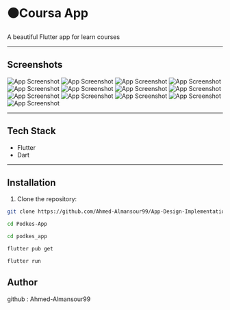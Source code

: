 # ⚫Coursa App 

A beautiful Flutter app for learn courses

---

## Screenshots

![App Screenshot](ahmed_almansour_project/assets/screenshots/1.png)
![App Screenshot](ahmed_almansour_project/assets/screenshots/2.png)
![App Screenshot](ahmed_almansour_project/assets/screenshots/3.png)
![App Screenshot](ahmed_almansour_project/assets/screenshots/4.png)
![App Screenshot](ahmed_almansour_project/assets/screenshots/5.png)
![App Screenshot](ahmed_almansour_project/assets/screenshots/6.png)
![App Screenshot](ahmed_almansour_project/assets/screenshots/7.png)
![App Screenshot](ahmed_almansour_project/assets/screenshots/8.png)
![App Screenshot](ahmed_almansour_project/assets/screenshots/9.png)
![App Screenshot](ahmed_almansour_project/assets/screenshots/10.png)
![App Screenshot](ahmed_almansour_project/assets/screenshots/11.png)
![App Screenshot](ahmed_almansour_project/assets/screenshots/12.png)
![App Screenshot](ahmed_almansour_project/assets/screenshots/13.png)




---



## Tech Stack

- Flutter
- Dart

---

## Installation

1. Clone the repository:

```bash
git clone https://github.com/Ahmed-Almansour99/App-Design-Implementation.git

cd Podkes-App

cd podkes_app

flutter pub get

flutter run
```





## Author

github : Ahmed-Almansour99
 

